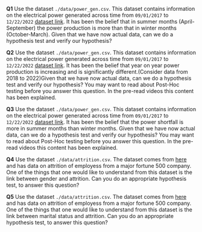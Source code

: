 **Q1** Use the dataset `./data/power_gen.csv`. This dataset contains information on the electrical power generated across time from `09/01/2017` to `12/22/2022` [dataset link](https://www.kaggle.com/datasets/arvindnagaonkar/power-generation-data?select=PowerGeneration.csv). It has been the belief that in summer months (April-September) the power production is more than that in winter months (October-March). Given that we have now actual data, can we do a hypothesis test and verify our hypothesis?

**Q2** Use the dataset `./data/power_gen.csv`. This dataset contains information on the electrical power generated across time from `09/01/2017` to `12/22/2022` [dataset link](https://www.kaggle.com/datasets/arvindnagaonkar/power-generation-data?select=PowerGeneration.csv). It has been the belief that year on year power production is increasing and is significantly different.(Consider data from 2018 to 2022)Given that we have now actual data, can we do a hypothesis test and verify our hypothesis? You may want to read about Post-Hoc testing before you answer this question. In the pre-read videos this content has been explained.

**Q3** Use the dataset `./data/power_gen.csv`. This dataset contains information on the electrical power generated across time from `09/01/2017` to `12/22/2022` [dataset link](https://www.kaggle.com/datasets/arvindnagaonkar/power-generation-data?select=PowerGeneration.csv). It has been the belief that the power shortfall is more in summer months than winter months. Given that we have now actual data, can we do a hypothesis test and verify our hypothesis? You may want to read about Post-Hoc testing before you answer this question. In the pre-read videos this content has been explained.

**Q4** Use the dataset `./data/attrition.csv`. The dataset comes from [here](https://www.kaggle.com/datasets/patelprashant/employee-attrition) and has data on attrition of employess from a major fortune 500 company. One of the things that one would like to understand from this dataset is the link between gender and attrition. Can you do an appropriate hypothesis test, to answer this question?

**Q5** Use the dataset `./data/attrition.csv`. The dataset comes from [here](https://www.kaggle.com/datasets/patelprashant/employee-attrition) and has data on attrition of employess from a major fortune 500 company. One of the things that one would like to understand from this dataset is the link between marital status and attrition. Can you do an appropriate hypothesis test, to answer this question?